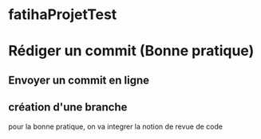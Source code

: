 # fatihaProjetTest
# Rédiger un commit (Bonne pratique)

## Envoyer un commit en ligne 

## création d'une branche 
 pour la bonne pratique, on va integrer la notion de revue de code 
